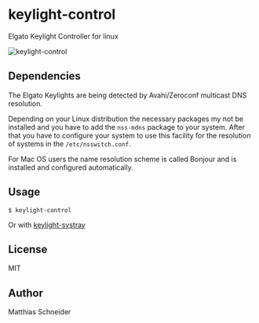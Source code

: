 # keylight-control

Elgato Keylight Controller for linux

![keylight-control](/screenshot.png)

## Dependencies

The Elgato Keylights are being detected by Avahi/Zeroconf multicast DNS resolution.

Depending on your Linux distribution the necessary packages my not be installed
and you have to add the `nss-mdns` package to your system. After that you have
to configure your system to use this facility for the resolution of systems in
the `/etc/nsswitch.conf`.

For Mac OS users the name resolution scheme is called Bonjour and is installed
and configured automatically.

## Usage

```
$ keylight-control
```

Or with [keylight-systray](https://github.com/mschneider82/keylight-systray)

## License

MIT

## Author

Matthias Schneider
